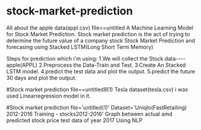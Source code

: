 # stock-market-prediction

All about the apple data(appl.csv)
file==untitled
A Machine Learning Model for Stock Market Prediction. Stock market prediction is the act of trying to determine the future value of a company stock
Stock Market Prediction and forecasing using Stacked LSTM(Long Short Term Memory)


Steps for prediction which i'm using:
1.We will collect the Stock data----apple(APPL)
2.Preprocess the Data-Train and Test.
3.Create An Stacked LSTM model.
4.predict the test data and plot the output.
5.predict the future 30 days and plot the output.









#Stock market prediction 
file==untitled8(1)
Tesla dataset(tesla.csv)
i was used Linearregression model in it.













#Stock market prediction
file='untitled(1)'
Dataset='Uniqlo(FastRetailing) 2012-2016 Training - stocks2012-2016'
Graph between actual amd predicted stock price
test data of year 2017
Using NLP

